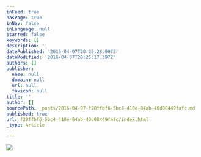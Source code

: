 ```yaml
---
inFeed: true
hasPage: true
inNav: false
inLanguage: null
starred: false
keywords: []
description: ''
datePublished: '2016-04-07T20:25:28.907Z'
dateModified: '2016-04-07T20:25:17.397Z'
authors: []
publisher:
  name: null
  domain: null
  url: null
  favicon: null
title: ''
author: []
sourcePath: _posts/2016-04-07-f28ffbf6-5bc4-410e-84ab-40d08449fafc.md
published: true
url: f28ffbf6-5bc4-410e-84ab-40d08449fafc/index.html
_type: Article

---
```

![](https://the-grid-user-content.s3-us-west-2.amazonaws.com/932bb93b-bece-4cd0-b8f6-591df64899a6.png)